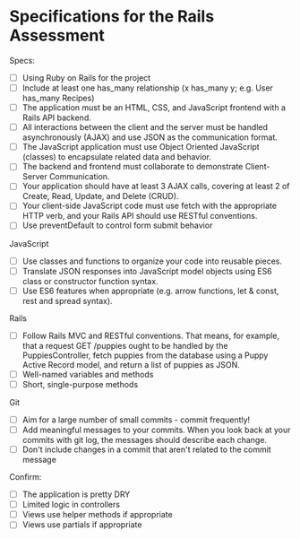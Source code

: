 # Specifications for the Rails Assessment

Specs:
- [ ] Using Ruby on Rails for the project
- [ ] Include at least one has_many relationship (x has_many y; e.g. User has_many Recipes) 
- [ ] The application must be an HTML, CSS, and JavaScript frontend with a Rails API backend. 
- [ ] All interactions between the client and the server must be handled asynchronously (AJAX) and use JSON as the communication format.
- [ ] The JavaScript application must use Object Oriented JavaScript (classes) to encapsulate related data and behavior.
- [ ] The backend and frontend must collaborate to demonstrate Client-Server Communication. 
- [ ] Your application should have at least 3 AJAX calls, covering at least 2 of Create, Read, Update, and Delete (CRUD). 
- [ ] Your client-side JavaScript code must use fetch with the appropriate HTTP verb, and your Rails API should use RESTful conventions.
- [ ] Use preventDefault to control form submit behavior

JavaScript
- [ ] Use classes and functions to organize your code into reusable pieces.
- [ ] Translate JSON responses into JavaScript model objects using ES6 class or constructor function syntax.
- [ ] Use ES6 features when appropriate (e.g. arrow functions, let & const, rest and spread syntax).

Rails
- [ ] Follow Rails MVC and RESTful conventions. That means, for example, that a request GET /puppies ought to be handled by the PuppiesController, fetch puppies from the database using a Puppy Active Record model, and return a list of puppies as JSON.
- [ ] Well-named variables and methods
- [ ] Short, single-purpose methods

Git
- [ ] Aim for a large number of small commits - commit frequently!
- [ ] Add meaningful messages to your commits. When you look back at your commits with git log, the messages should describe each change.
- [ ] Don't include changes in a commit that aren't related to the commit message

Confirm:
- [ ] The application is pretty DRY
- [ ] Limited logic in controllers
- [ ] Views use helper methods if appropriate
- [ ] Views use partials if appropriate